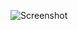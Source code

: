 ![Screenshot](https://raw.githubusercontent.com/Cryakl/Ultimate-RAT-Collection/refs/heads/main/InVasion/Screenshot.png)
